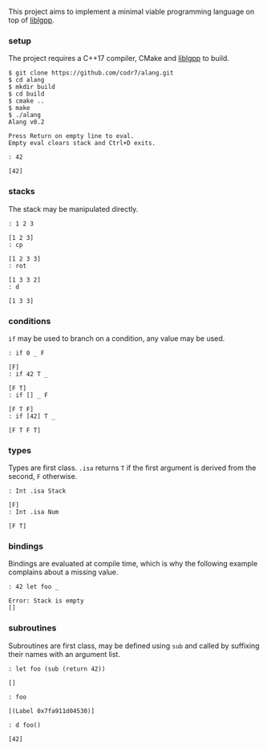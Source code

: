 This project aims to implement a minimal viable programming language on top of [liblgpp](https://github.com/codr7/liblgpp).

### setup
The project requires a C++17 compiler, CMake and [liblgpp](https://github.com/codr7/liblgpp) to build.

```
$ git clone https://github.com/codr7/alang.git
$ cd alang
$ mkdir build
$ cd build
$ cmake ..
$ make
$ ./alang
Alang v0.2

Press Return on empty line to eval.
Empty eval clears stack and Ctrl+D exits.

: 42
  
[42]
```

### stacks
The stack may be manipulated directly.

```
: 1 2 3

[1 2 3]
: cp

[1 2 3 3]
: rot

[1 3 3 2]
: d

[1 3 3]
```

### conditions
`if` may be used to branch on a condition, any value may be used.

```
: if 0 _ F
 
[F]
: if 42 T _

[F T]
: if [] _ F
 
[F T F]
: if [42] T _
 
[F T F T]
```

### types
Types are first class.
`.isa` returns `T` if the first argument is derived from the second, `F` otherwise.

```
: Int .isa Stack

[F]
: Int .isa Num

[F T]
```

### bindings
Bindings are evaluated at compile time, which is why the following example complains about a missing value.

```
: 42 let foo _

Error: Stack is empty
[]
```

### subroutines
Subroutines are first class, may be defined using `sub` and called by suffixing their names with an argument list.

```
: let foo (sub (return 42))

[]

: foo

[(Label 0x7fa911d04530)]

: d foo()
 
[42]
```
